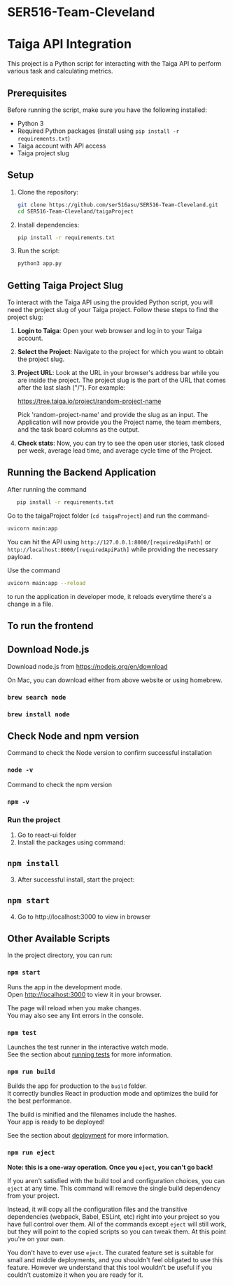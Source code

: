 # SER516-Team-Cleveland

# Taiga API Integration

This project is a Python script for interacting with the Taiga API to perform various task and calculating metrics.

## Prerequisites

Before running the script, make sure you have the following installed:

- Python 3
- Required Python packages (install using `pip install -r requirements.txt`)
- Taiga account with API access
- Taiga project slug

## Setup

1. Clone the repository:

   ```bash
   git clone https://github.com/ser516asu/SER516-Team-Cleveland.git
   cd SER516-Team-Cleveland/taigaProject
   ```

2. Install dependencies:

   ```bash
   pip install -r requirements.txt
   ```
   
3. Run the script:

   ```bash
   python3 app.py
   ```

## Getting Taiga Project Slug

To interact with the Taiga API using the provided Python script, you will need the project slug of your Taiga project. Follow these steps to find the project slug:

1. **Login to Taiga**: Open your web browser and log in to your Taiga account.

2. **Select the Project**: Navigate to the project for which you want to obtain the project slug.

3. **Project URL**: Look at the URL in your browser's address bar while you are inside the project. The project slug is the part of the URL that comes after the last slash ("/"). For example:

   https://tree.taiga.io/project/random-project-name
   
   Pick 'random-project-name' and provide the slug as an input. The Application will now provide you the Project name, the team members, and the task board columns as the output. 
4. **Check stats**: Now, you can try to see the open user stories, task closed per week, average lead time, and average cycle time of the Project.


## Running the Backend Application

After running the command 
``` bash
   pip install -r requirements.txt
   ```
Go to the taigaProject folder (`cd taigaProject`) and run the command- 
``` bash
uvicorn main:app 
```

You can hit the API using `http://127.0.0.1:8000/[requiredApiPath]` or `http://localhost:8000/[requiredApiPath]`
while providing the necessary payload. 

Use the command 
``` bash
uvicorn main:app --reload
```
to run the application in developer mode, it reloads everytime there's a change in a file. 

## To run the frontend

## Download Node.js

Download node.js from https://nodejs.org/en/download

On Mac, you can download either from above website or using homebrew.

### `brew search node`


### `brew install node`

## Check Node and npm version

Command to check the Node version to confirm successful installation

### `node -v`

Command to check the npm version

### `npm -v`

### Run the project
1. Go to react-ui folder
2. Install the packages using command:
## `npm install`
3. After successful install, start the project:
## `npm start`
4. Go to http://localhost:3000 to view in browser

## Other Available Scripts

In the project directory, you can run:

### `npm start`


Runs the app in the development mode.\
Open [http://localhost:3000](http://localhost:3000) to view it in your browser.

The page will reload when you make changes.\
You may also see any lint errors in the console.

### `npm test`

Launches the test runner in the interactive watch mode.\
See the section about [running tests](https://facebook.github.io/create-react-app/docs/running-tests) for more information.

### `npm run build`

Builds the app for production to the `build` folder.\
It correctly bundles React in production mode and optimizes the build for the best performance.

The build is minified and the filenames include the hashes.\
Your app is ready to be deployed!

See the section about [deployment](https://facebook.github.io/create-react-app/docs/deployment) for more information.

### `npm run eject`

**Note: this is a one-way operation. Once you `eject`, you can't go back!**

If you aren't satisfied with the build tool and configuration choices, you can `eject` at any time. This command will remove the single build dependency from your project.

Instead, it will copy all the configuration files and the transitive dependencies (webpack, Babel, ESLint, etc) right into your project so you have full control over them. All of the commands except `eject` will still work, but they will point to the copied scripts so you can tweak them. At this point you're on your own.

You don't have to ever use `eject`. The curated feature set is suitable for small and middle deployments, and you shouldn't feel obligated to use this feature. However we understand that this tool wouldn't be useful if you couldn't customize it when you are ready for it.

